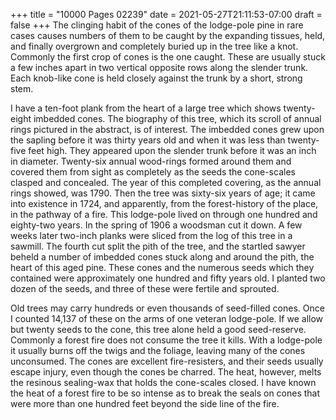 +++
title = "10000 Pages 02239"
date = 2021-05-27T21:11:53-07:00
draft = false
+++
The clinging habit of the cones of the lodge-pole pine in rare cases causes numbers of them to be caught by the expanding tissues, held, and finally overgrown and completely buried up in the tree like a knot. Commonly the first crop of cones is the one caught. These are usually stuck a few inches apart in two vertical opposite rows along the slender trunk. Each knob-like cone is held closely against the trunk by a short, strong stem.

I have a ten-foot plank from the heart of a large tree which shows twenty-eight imbedded cones. The biography of this tree, which its scroll of annual rings pictured in the abstract, is of interest. The imbedded cones grew upon the sapling before it was thirty years old and when it was less than twenty-five feet high. They appeared upon the slender trunk before it was an inch in diameter. Twenty-six annual wood-rings formed around them and covered them from sight as completely as the seeds the cone-scales clasped and concealed. The year of this completed covering, as the annual rings showed, was 1790. Then the tree was sixty-six years of age; it came into existence in 1724, and apparently, from the forest-history of the place, in the pathway of a fire. This lodge-pole lived on through one hundred and eighty-two years. In the spring of 1906 a woodsman cut it down. A few weeks later two-inch planks were sliced from the log of this tree in a sawmill. The fourth cut split the pith of the tree, and the startled sawyer beheld a number of imbedded cones stuck along and around the pith, the heart of this aged pine. These cones and the numerous seeds which they contained were approximately one hundred and fifty years old. I planted two dozen of the seeds, and three of these were fertile and sprouted.

Old trees may carry hundreds or even thousands of seed-filled cones. Once I counted 14,137 of these on the arms of one veteran lodge-pole. If we allow but twenty seeds to the cone, this tree alone held a good seed-reserve. Commonly a forest fire does not consume the tree it kills. With a lodge-pole it usually burns off the twigs and the foliage, leaving many of the cones unconsumed. The cones are excellent fire-resisters, and their seeds usually escape injury, even though the cones be charred. The heat, however, melts the resinous sealing-wax that holds the cone-scales closed. I have known the heat of a forest fire to be so intense as to break the seals on cones that were more than one hundred feet beyond the side line of the fire.
